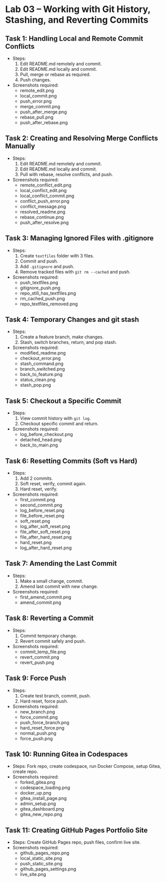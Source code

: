 # Lab 03 – Working with Git History, Stashing, and Reverting Commits

## Task 1: Handling Local and Remote Commit Conflicts
- Steps:
  1. Edit README.md remotely and commit.
  2. Edit README.md locally and commit.
  3. Pull, merge or rebase as required.
  4. Push changes.
- Screenshots required:
  - remote_edit.png
  - local_commit.png
  - push_error.png
  - merge_commit.png
  - push_after_merge.png
  - rebase_pull.png
  - push_after_rebase.png

## Task 2: Creating and Resolving Merge Conflicts Manually
- Steps:
  1. Edit README.md remotely and commit.
  2. Edit README.md locally and commit.
  3. Pull with rebase, resolve conflicts, and push.
- Screenshots required:
  - remote_conflict_edit.png
  - local_conflict_edit.png
  - local_conflict_commit.png
  - conflict_push_error.png
  - conflict_message.png
  - resolved_readme.png
  - rebase_continue.png
  - push_after_resolve.png

## Task 3: Managing Ignored Files with .gitignore
- Steps:
  1. Create `textfiles` folder with 3 files.
  2. Commit and push.
  3. Add `.gitignore` and push.
  4. Remove tracked files with `git rm --cached` and push.
- Screenshots required:
  - push_textfiles.png
  - gitignore_push.png
  - repo_still_has_textfiles.png
  - rm_cached_push.png
  - repo_textfiles_removed.png

## Task 4: Temporary Changes and git stash
- Steps:
  1. Create a feature branch, make changes.
  2. Stash, switch branches, return, and pop stash.
- Screenshots required:
  - modified_readme.png
  - checkout_error.png
  - stash_command.png
  - branch_switched.png
  - back_to_feature.png
  - status_clean.png
  - stash_pop.png

## Task 5: Checkout a Specific Commit
- Steps:
  1. View commit history with `git log`.
  2. Checkout specific commit and return.
- Screenshots required:
  - log_before_checkout.png
  - detached_head.png
  - back_to_main.png

## Task 6: Resetting Commits (Soft vs Hard)
- Steps:
  1. Add 2 commits.
  2. Soft reset, verify, commit again.
  3. Hard reset, verify.
- Screenshots required:
  - first_commit.png
  - second_commit.png
  - log_before_reset.png
  - file_before_reset.png
  - soft_reset.png
  - log_after_soft_reset.png
  - file_after_soft_reset.png
  - file_after_hard_reset.png
  - hard_reset.png
  - log_after_hard_reset.png

## Task 7: Amending the Last Commit
- Steps:
  1. Make a small change, commit.
  2. Amend last commit with new change.
- Screenshots required:
  - first_amend_commit.png
  - amend_commit.png

## Task 8: Reverting a Commit
- Steps:
  1. Commit temporary change.
  2. Revert commit safely and push.
- Screenshots required:
  - commit_temp_file.png
  - revert_commit.png
  - revert_push.png

## Task 9: Force Push
- Steps:
  1. Create test branch, commit, push.
  2. Hard reset, force push.
- Screenshots required:
  - new_branch.png
  - force_commit.png
  - push_force_branch.png
  - hard_reset_force.png
  - normal_push.png
  - force_push.png

## Task 10: Running Gitea in Codespaces
- Steps: Fork repo, create codespace, run Docker Compose, setup Gitea, create repo.
- Screenshots required:
  - forked_gitea.png
  - codespace_loading.png
  - docker_up.png
  - gitea_install_page.png
  - admin_setup.png
  - gitea_dashboard.png
  - gitea_new_repo.png

## Task 11: Creating GitHub Pages Portfolio Site
- Steps: Create GitHub Pages repo, push files, confirm live site.
- Screenshots required:
  - github_pages_repo.png
  - local_static_site.png
  - push_static_site.png
  - github_pages_settings.png
  - live_site.png
